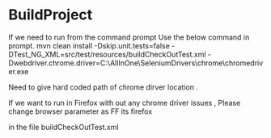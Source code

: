 # BuildProject
If we need to run from the command prompt Use the below command in prompt.
mvn clean install -Dskip.unit.tests=false -DTest_NG_XML=src/test/resources/buildCheckOutTest.xml -Dwebdriver.chrome.driver=C:\AllInOne\SeleniumDrivers\chrome\chromedriver.exe

Need to give hard coded path of chrome dirver location .


If  we want to run in Firefox with out any chrome driver issues , Please change browser parameter as FF its firefox

in the file buildCheckOutTest.xml


